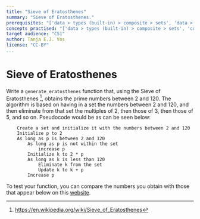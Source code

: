 ```yaml
---
title: "Sieve of Eratosthenes"
summary: "Sieve of Eratosthenes."
prerequisites: "['data > types (built-in) > composite > sets', 'data > types (built-in) > primitive > sets', 'imperative programming > variables > variable declaration', 'imperative programming > variables > assignment']"
concepts practised: "['data > types (built-in) > composite > sets', 'control flow > conditionals', 'control flow > loops']"
target audience: "CS1"
author: Tanja E.J. Vos
license: "CC-BY"
...
```


# Sieve of Eratosthenes

Write a `generate_eratosthenes` function that, using the Sieve of
Eratosthenes [^4], obtains the prime numbers between 2 and 120. The
algorithm is based on having in a set the numbers between 2 and 120,
and then eliminate from that set the multiples of 2, then those of
3, then those of 5, and so on. Pseudocode would be as can be seen
below:

```
    Create a set and initialize it with the numbers between 2 and 120
    Initialize p to 2
    As long as p is between 2 and 120
        As long as p is not within the set
            increase p
        Initialize k to 2 * p
        As long as k is less than 120
            Eliminate k from the set
            Update k to k + p
        Increase p
```

To test your function, you can compare the numbers you obtain with
those that appear below on this [website](https://www.transum.org/Software/Sieve_of_Eratosthenes/).


[^4]: <https://en.wikipedia.org/wiki/Sieve_of_Eratosthenes>